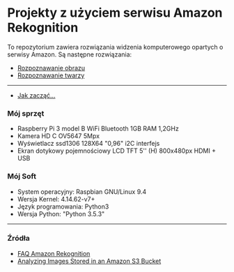 Projekty z użyciem serwisu Amazon Rekognition
===

To repozytorium zawiera rozwiązania widzenia komputerowego opartych o serwisy Amazon.
Są następne rozwiązania:
* [Rozpoznawanie obrazu](detecting_objects/README.md)
* [Rozpoznawanie twarzy](faces_comparing/README.md)

---
* [Jak zacząć...](how_to_start.md)

### Mój sprzęt
* Raspberry Pi 3 model B WiFi Bluetooth 1GB RAM 1,2GHz
* Kamera HD C OV5647 5Mpx
* Wyświetlacz ssd1306 128X64 "0,96" i2C interfejs
* Ekran dotykowy pojemnościowy LCD TFT 5'' (H) 800x480px HDMI + USB

### Mój Soft
* System operacyjny: Raspbian GNU/Linux 9.4
* Wersja Kernel: 4.14.62-v7+
* Język programowania: Python3
* Wersja Python: "Python 3.5.3"




---
### Źródła <a name="zrodla"></a>

* [FAQ Amazon Rekognition](https://docs.aws.amazon.com/rekognition/latest/dg/what-is.html)
* [Analyzing Images Stored in an Amazon S3 Bucket](https://docs.aws.amazon.com/rekognition/latest/dg/images-s3.html)
